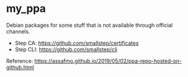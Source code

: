 # my_ppa
Debian packages for some stuff that is not available through official channels.

* Step CA: https://github.com/smallstep/certificates
* Step CLI: https://github.com/smallstep/cli

Reference:
https://assafmo.github.io/2019/05/02/ppa-repo-hosted-on-github.html

